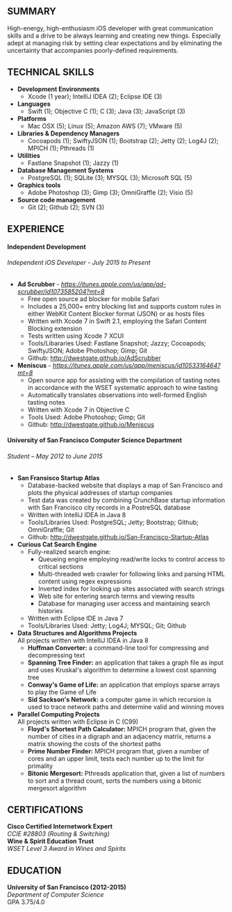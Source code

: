SUMMARY
-------
High-energy, high-enthusiasm iOS developer with great communication skills and a drive to be always learning and creating new things. Especially adept at managing risk by setting clear expectations and by eliminating the uncertainty that accompanies poorly-defined requirements.


TECHNICAL SKILLS
----------------
- **Development Environments**
  - Xcode (1 year); IntelliJ IDEA (2); Eclipse IDE (3)
- **Languages**
  - Swift (1); Objective C (1); C (3); Java (3); JavaScript (3)
- **Platforms**
  - Mac OSX (5); Linux (5); Amazon AWS (7); VMware (5)
- **Libraries & Dependency Managers**
  - Cocoapods (1); SwiftyJSON (1); Bootstrap (2); Jetty (2); Log4J (2); MPICH (1); Pthreads (1)
- **Utilities**
  - Fastlane Snapshot (1); Jazzy (1)
- **Database Management Systems**
  - PostgreSQL (1); SQLite (3); MYSQL (3); Microsoft SQL (5)
- **Graphics tools**
  - Adobe Photoshop (3); Gimp (3); OmniGraffle (2); Visio (5)
- **Source code management**  
  - Git (2); Github (2); SVN (3)


EXPERIENCE
----------
#### Independent Development
###### Independent iOS Developer - July 2015 to Present  
- **Ad Scrubber** - *https://itunes.apple.com/us/app/ad-scrubber/id1073585204?mt=8*
  - Free open source ad blocker for mobile Safari
  - Includes a 25,000+ entry blocking list and supports custom rules in either WebKit Content Blocker format (JSON) or as hosts files
  - Written with Xcode 7 in Swift 2.1, employing the Safari Content Blocking extension
  - Tests written using Xcode 7 XCUI
  - Tools/Libararies Used: Fastlane Snapshot; Jazzy; Cocoapods; SwiftyJSON; Adobe Photoshop; Gimp; Git
  - Github: http://dwestgate.github.io/AdScrubber
- **Meniscus** - *https://itunes.apple.com/us/app/meniscus/id1053316464?mt=8*
  - Open source app for assisting with the compilation of tasting notes in accordance with the WSET systematic approach to wine tasting
  - Automatically translates observations into well-formed English tasting notes
  - Written with Xcode 7 in Objective C
  - Tools Used: Adobe Photoshop; Gimp; Git
  - Github: http://dwestgate.github.io/Meniscus

#### University of San Francisco Computer Science Department
###### Student – May 2012 to June 2015
- **San Fransisco Startup Atlas**
  - Database-backed website that displays a map of San Francisco and plots the physical addresses of startup companies
  - Test data was created by combining CrunchBase startup information with San Francisco city records in a PostreSQL database
  - Written with IntelliJ IDEA in Java 8
  - Tools/Libraries Used: PostgreSQL; Jetty; Bootstrap; Github; OmniGraffle; Git
  - Github: http://dwestgate.github.io/San-Francisco-Startup-Atlas
- **Curious Cat Search Engine**
  - Fully-realized search engine:
    - Queueing engine employing read/write locks to control access to critical sections
    - Multi-threaded web crawler for following links and parsing HTML content using regex expressions
    - Inverted index for looking up sites associated with search strings
    - Web site for entering search terms and viewing results
    - Database for managing user access and maintaining search histories
  - Written with Eclipse IDE in Java 7
  - Tools/Libraries Used: Jetty; Log4J; MYSQL; Git; Github
- **Data Structures and Algorithms Projects**  
All projects written with IntelliJ IDEA in Java 8
  - **Huffman Converter:** a command-line tool for compressing and decompressing text
  - **Spanning Tree Finder:** an application that takes a graph file as input and uses Kruskal's algorithm to determine a lowest cost spanning tree
  - **Conway's Game of Life:** an application that employs sparse arrays to play the Game of Life
  - **Sid Sackson's Network:** a computer game in which recursion is used to trace network paths and determine valid and winning moves
- **Parallel Computing Projects**  
All projects written with Eclipse in C (C99)
  - **Floyd's Shortest Path Calculator:** MPICH program that, given the number of cities in a digraph and an adjacency matrix, returns a matrix showing the costs of the shortest paths
  - **Prime Number Finder:** MPICH program that, given a number of cores and an upper limit, tests each number up to the limit for primality
  - **Bitonic Mergesort:** Pthreads application that, given a list of numbers to sort and a thread count, sorts the numbers using a bitonic mergesort algorithm


CERTIFICATIONS
--------------
**Cisco Certified Internetwork Expert**  
*CCIE #28803 (Routing & Switching)*  
**Wine & Spirit Education Trust**  
*WSET Level 3 Award in Wines and Spirits*


EDUCATION
---------
**University of San Francisco (2012-2015)**   
*Department of Computer Science*  
GPA 3.75/4.0
